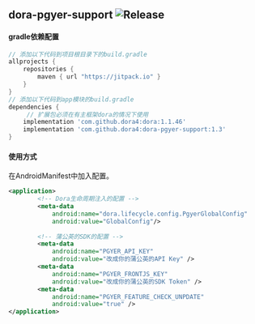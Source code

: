 dora-pgyer-support
![Release](https://jitpack.io/v/dora4/dora-pgyer-support.svg)
--------------------------------

#### gradle依赖配置

```groovy
// 添加以下代码到项目根目录下的build.gradle
allprojects {
    repositories {
        maven { url "https://jitpack.io" }
    }
}
// 添加以下代码到app模块的build.gradle
dependencies {
     // 扩展包必须在有主框架dora的情况下使用
    implementation 'com.github.dora4:dora:1.1.46'
    implementation 'com.github.dora4:dora-pgyer-support:1.3'
}
```

#### 使用方式

在AndroidManifest中加入配置。
```xml
<application>
        <!-- Dora生命周期注入的配置 -->
        <meta-data
            android:name="dora.lifecycle.config.PgyerGlobalConfig"
            android:value="GlobalConfig"/>
            
        <!-- 蒲公英的SDK的配置 -->
        <meta-data
            android:name="PGYER_API_KEY"
            android:value="改成你的蒲公英的API Key" />
        <meta-data
            android:name="PGYER_FRONTJS_KEY"
            android:value="改成你的蒲公英的SDK Token" />
        <meta-data
            android:name="PGYER_FEATURE_CHECK_UNPDATE"
            android:value="true" />
</application>

